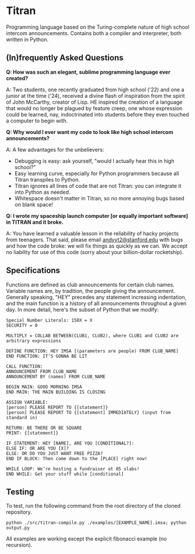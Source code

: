 # Titran 
Programming language based on the Turing-complete nature of high school intercom announcements. Contains both a compiler and interpreter, both written in Python.

## (In)frequently Asked Questions

**Q: How was such an elegant, sublime programming language ever created?**

A: Two students, one recently graduated from high school ('22) and one a junior at the time ('24), received a divine flash of inspiration from the spirit of John McCarthy, creator of Lisp. HE inspired the creation of a language that would no longer be plagued by feature creep, one whose expression could be learned, nay, indoctrinated into students before they even touched a computer to begin with. 

**Q: Why would I ever want my code to look like high school intercom announcements?**

A: A few advantages for the unbelievers:
 - Debugging is easy: ask yourself, "would I actually hear this in high school?"
 - Easy learning curve, especially for Python programmers because all Titran transpiles to Python. 
 - Titran ignores all lines of code that are not Titran: you can integrate it into Python as needed.
 - Whitespace doesn't matter in Titran, so no more annoying bugs based on blank space!

**Q: I wrote my spaceship launch computer [or equally important software] in TITRAN and it broke.**

A: You have learned a valuable lesson in the reliability of hacky projects from teenagers. That said, please email andyyt2@stanford.edu with bugs and how the code broke: we will fix things as quickly as we can. We accept no liability for use of this code (sorry about your billion-dollar rocketship).

## Specifications

Functions are defined as club announcements for certain club names. Variable names are, by tradition, the people giving the announcement. Generally speaking, "HEY" precedes any statement increasing indentation, and the main function is a history of all announcements throughout a given day. In more detail, here's the subset of Python that we modify:

```
Special Number Literals: 150X = X
SECURITY = 0

MULTIPLY = COLLAB BETWEEN(CLUB1, CLUB2), where CLUB1 and CLUB2 are arbitrary expressions

DEFINE FUNCTION: HEY IMSA [(parameters are people) FROM CLUB_NAME]
END FUNCTION: IT’S GONNA BE LIT

CALL FUNCTION: 
ANNOUNCEMENT FROM CLUB_NAME
ANNOUNCEMENT BY (names) FROM CLUB_NAME

BEGIN MAIN: GOOD MORNING IMSA
END MAIN: THE MAIN BUILDING IS CLOSING

ASSIGN VARIABLE: 
[person] PLEASE REPORT TO {[statement]}
[person] PLEASE REPORT TO {[statement] IMMEDIATELY} (input from standard in)

RETURN: BE THERE OR BE SQUARE
PRINT: {[statement]}

IF STATEMENT: HEY [NAME], ARE YOU [CONDITIONAL?]:
ELSE IF: OR ARE YOU [X]?
ELSE: OR DO YOU JUST WANT FREE PIZZA?
END IF BLOCK: Then come down to the [PLACE] right now!

WHILE LOOP: We’re hosting a fundraiser at 05 slabs!
END WHILE: Get your stuff while [conditional]
```


## Testing
To test, run the following command from the root directory of the cloned repository.

`python ./src/titran-compile.py ./examples/[EXAMPLE_NAME].imsa; python output.py`

All examples are working except the explicit fibonacci example (no recursion).
